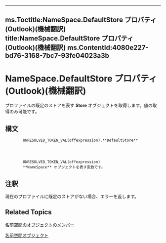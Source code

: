 

---
ms.Toctitle:NameSpace.DefaultStore プロパティ (Outlook)(機械翻訳)
title:NameSpace.DefaultStore プロパティ (Outlook)(機械翻訳)
ms.ContentId:4080e227-bd76-3168-7bc7-93fe04023a3b
---
# NameSpace.DefaultStore プロパティ (Outlook)(機械翻訳)




プロファイルの既定のストアを表す **Store** オブジェクトを取得します。値の取得のみ可能です。

## 構文

            UNRESOLVED_TOKEN_VAL(offexpression).**DefaultStore**




            UNRESOLVED_TOKEN_VAL(offexpression)
            **NameSpace** オブジェクトを表す変数です。



## 注釈
現在のプロファイルに既定のストアがない場合、エラーを返します。



## Related Topics

[名前空間のオブジェクトのメンバー](d7a978a3-a2c8-6195-c5f8-af8773500456.md)

[名前空間オブジェクト](f0dcaa19-07f5-5d42-a3bf-2e42b7885644.md)




